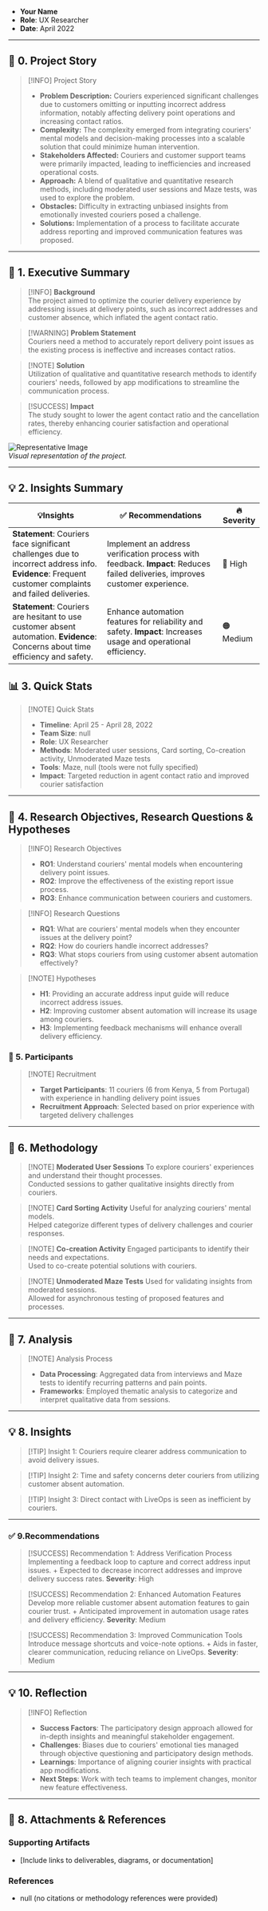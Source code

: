 - **Your Name**  
- **Role**: UX Researcher  
- **Date**: April 2022

---
## 📖 **0. Project Story**

> [!INFO] Project Story  
> - **Problem Description:** Couriers experienced significant challenges due to customers omitting or inputting incorrect address information, notably affecting delivery point operations and increasing contact ratios.  
> - **Complexity:** The complexity emerged from integrating couriers' mental models and decision-making processes into a scalable solution that could minimize human intervention.  
> - **Stakeholders Affected:** Couriers and customer support teams were primarily impacted, leading to inefficiencies and increased operational costs.  
> - **Approach:** A blend of qualitative and quantitative research methods, including moderated user sessions and Maze tests, was used to explore the problem.  
> - **Obstacles:** Difficulty in extracting unbiased insights from emotionally invested couriers posed a challenge.  
> - **Solutions:** Implementation of a process to facilitate accurate address reporting and improved communication features was proposed.  

---

## 💬 **1. Executive Summary**

> [!INFO] **Background**  
> The project aimed to optimize the courier delivery experience by addressing issues at delivery points, such as incorrect addresses and customer absence, which inflated the agent contact ratio.

> [!WARNING] **Problem Statement**  
> Couriers need a method to accurately report delivery point issues as the existing process is ineffective and increases contact ratios.

> [!NOTE] **Solution**  
> Utilization of qualitative and quantitative research methods to identify couriers' needs, followed by app modifications to streamline the communication process.

> [!SUCCESS] **Impact**  
> The study sought to lower the agent contact ratio and the cancellation rates, thereby enhancing courier satisfaction and operational efficiency.

![Representative Image](https://via.placeholder.com/300)  
*Visual representation of the project.*

---
## 💡 **2. Insights Summary**

| 💡**Insights**                                                        | ✅ Recommendations                                                         | 🔥 Severity                  |
| --------------------------------------------------------------------- | ------------------------------------------------------------------------- | ---------------------------- |
| **Statement**: Couriers face significant challenges due to incorrect address info. **Evidence**: Frequent customer complaints and failed deliveries. | Implement an address verification process with feedback. **Impact**: Reduces failed deliveries, improves customer experience. | 🔴 High |
| **Statement**: Couriers are hesitant to use customer absent automation. **Evidence**: Concerns about time efficiency and safety. | Enhance automation features for reliability and safety. **Impact**: Increases usage and operational efficiency. | 🟠 Medium |

## 📊 **3. Quick Stats**

> [!NOTE] Quick Stats  
> - **Timeline**: April 25 - April 28, 2022  
> - **Team Size**: null  
> - **Role**: UX Researcher  
> - **Methods**: Moderated user sessions, Card sorting, Co-creation activity, Unmoderated Maze tests  
> - **Tools**: Maze, null (tools were not fully specified)  
> - **Impact**: Targeted reduction in agent contact ratio and improved courier satisfaction   

---

## 🎯 **4. Research Objectives, Research Questions & Hypotheses**

> [!INFO] Research Objectives   
>   - **RO1**: Understand couriers' mental models when encountering delivery point issues.  
>   - **RO2**: Improve the effectiveness of the existing report issue process.  
>   - **RO3**: Enhance communication between couriers and customers.  

> [!INFO] Research Questions  
>   - **RQ1**: What are couriers' mental models when they encounter issues at the delivery point?  
>   - **RQ2**: How do couriers handle incorrect addresses?  
>   - **RQ3**: What stops couriers from using customer absent automation effectively?  

> [!NOTE] Hypotheses  
> - **H1**: Providing an accurate address input guide will reduce incorrect address issues.  
> - **H2**: Improving customer absent automation will increase its usage among couriers.  
> - **H3**: Implementing feedback mechanisms will enhance overall delivery efficiency.

### 👥 5. **Participants**

> [!NOTE] Recruitment  
> - **Target Participants**: 11 couriers (6 from Kenya, 5 from Portugal) with experience in handling delivery point issues  
> - **Recruitment Approach**: Selected based on prior experience with targeted delivery challenges  

---
##  🧪 6. **Methodology**

> [!NOTE] **Moderated User Sessions**
> To explore couriers' experiences and understand their thought processes.  
> Conducted sessions to gather qualitative insights directly from couriers.

> [!NOTE] **Card Sorting Activity**
> Useful for analyzing couriers' mental models.  
> Helped categorize different types of delivery challenges and courier responses.

> [!NOTE] **Co-creation Activity**
> Engaged participants to identify their needs and expectations.  
> Used to co-create potential solutions with couriers.

> [!NOTE] **Unmoderated Maze Tests**
> Used for validating insights from moderated sessions.  
> Allowed for asynchronous testing of proposed features and processes.

---

## 🔬 **7. Analysis**

> [!NOTE] Analysis Process  
> - **Data Processing**: Aggregated data from interviews and Maze tests to identify recurring patterns and pain points.  
> - **Frameworks**: Employed thematic analysis to categorize and interpret qualitative data from sessions.  

---

## 💡 **8. Insights**

> [!TIP] Insight 1: 
> Couriers require clearer address communication to avoid delivery issues.

> [!TIP] Insight 2:
> Time and safety concerns deter couriers from utilizing customer absent automation.

> [!TIP] Insight 3: 
> Direct contact with LiveOps is seen as inefficient by couriers.

---

### ✅ 9.**Recommendations**

> [!SUCCESS] Recommendation 1: Address Verification Process
> Implementing a feedback loop to capture and correct address input issues. + Expected to decrease incorrect addresses and improve delivery success rates.
> **Severity**: High  

> [!SUCCESS] Recommendation 2: Enhanced Automation Features
> Develop more reliable customer absent automation features to gain courier trust. + Anticipated improvement in automation usage rates and delivery efficiency.
> **Severity**: Medium  

> [!SUCCESS] Recommendation 3: Improved Communication Tools
> Introduce message shortcuts and voice-note options. + Aids in faster, clearer communication, reducing reliance on LiveOps.
> **Severity**: Medium  

---

## 💡 **10. Reflection**

> [!INFO] Reflection  
> - **Success Factors**: The participatory design approach allowed for in-depth insights and meaningful stakeholder engagement.  
> - **Challenges**: Biases due to couriers' emotional ties managed through objective questioning and participatory design methods.  
> - **Learnings**: Importance of aligning courier insights with practical app modifications.  
> - **Next Steps**: Work with tech teams to implement changes, monitor new feature effectiveness.  

---

## 📎 **8. Attachments & References**

### **Supporting Artifacts**
- [Include links to deliverables, diagrams, or documentation]

### **References**
- null (no citations or methodology references were provided)
